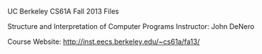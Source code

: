 
UC Berkeley CS61A Fall 2013 Files

Structure and Interpretation of Computer Programs
Instructor: John DeNero

Course Website:
http://inst.eecs.berkeley.edu/~cs61a/fa13/